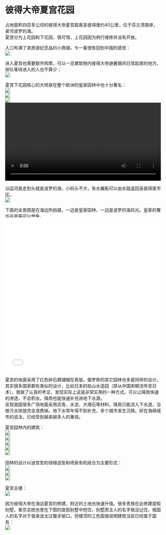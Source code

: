 # 彼得大帝夏宫花园 
占地面积四百多公顷的彼得大帝夏宫距离圣彼得堡约40公里，位于芬兰湾南岸，紧邻波罗的海。  
夏宫分为上花园和下花园，很可惜，上花园因为例行维修并没有开放。  

入口布满了卖旅游纪念品的小商铺，乍一看很有回到中国的感觉：  
![](imgs/IMG_20230601_095644.dest.jpg)  

进入夏宫也需要额外购票，可以一览建筑物内彼得大帝避暑期间日常起居的地方。排队等待进入的人也不算少：  
![](imgs/IMG_20230601_100546.dest.jpg)  

夏宫下花园核心的大喷泉在整个欧洲的皇家园林中也十分著名：  
![](imgs/IMG_20230601_100627.dest.jpg)  
![](imgs/IMG_20230601_101019.dest.jpg)  
![](imgs/IMG_20230601_113931.dest.jpg)  
<video width='100%' controls>
    <source src='videos/VID_20230601_101037.dest.mp4' type='video/mp4'>
</video>

沿运河直走到头就是波罗的海，小码头不大，有水翼船可以由水路返回圣彼得堡市区。  
![](imgs/IMG_20230601_105843.dest.jpg)  

下面的全景图是在海边所拍摄，一边是皇家园林，一边是波罗的海风光。皇家的奢华非我等可以想象。  
<iframe width="100%" height="500" allowfullscreen style="border-style:none;margin-top:-20px;" src="./js/pannellum.htm#panorama=../imgs/summerPalace.jpeg&amp;autoLoad=true"></iframe>

夏宫的地面采用了红色碎石屑铺幔在表层。俄罗斯的其它园林也多是同样的设计。其实很多国家都有类似的设计，比如日本的枯山水造园（原从中国宋朝流传至日本）。我做了认真的考证，发现实际上这是非常实用的一种方式。可以让降雨快速的渗透，不会积水。降雨也能快速补充进地下水源。  
反观我国很多广场地面采用沥青、水泥、大理石等材料，降雨只能流入下水道，当做污水排放完全浪费掉。地下水常年得不到补充，多个城市发生沉降。好在海绵城市的说法，已经受到越来越多人的重视。  

夏宫园林内的建筑：  
![](imgs/IMG_20230601_110100.dest.jpg)  
![](imgs/IMG_20230601_111204.dest.jpg)  
![](imgs/IMG_20230601_111533.dest.jpg)  
![](imgs/IMG_20230601_112015.dest.jpg)  
![](imgs/IMG_20230601_104829.dest.jpg)  

园林的设计以迷宫型的绿植造型和喷泉有机结合为主要形式：  
![](imgs/IMG_20230601_111712.dest.jpg)  
![](imgs/IMG_20230601_111747.dest.jpg)  
![](imgs/IMG_20230601_113009.dest.jpg)  

夏宫主楼：  
![](imgs/IMG_20230601_113432.dest.jpg)  

因为彼得大帝在海边夏宫的修建，附近的土地也快速升值。很多贵族在此修建度假别墅。普京总统也曾在下图的度假别墅中短住，别墅原主人的名字我没记住，俄国人的名字对于我来说太过聱牙拗口。但楼顶的三色国旗说明建筑当前已经属于国有：  
![](imgs/IMG_20230601_121137.dest.jpg)  
